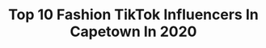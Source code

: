 ---
title: Top 10 Fashion TikTok Influencers In Capetown In 2020
description: >-
  Find top fashion TikTok influencers in Capetown in 2020. Most popular hashtags: #dance #style #covid19 #quarantine.
platform: TikTok
profiles:
  - username: "tinaprokas"
    fullname: >-
      Tina Prokas
    location: "South Africa"
    followers: 7420
    engagement: 648
    commentsToLikes: 0.028470
    id: ck982t1cxhls40j781asd5muo
    verified: false
    hashtags: "#photoshootideas, #hairtips, #beautyhacks, #poseideas"
  - username: "siyabunny"
    fullname: >-
      Siyanda Bani
    location: "South Africa"
    followers: 34249
    engagement: 533
    commentsToLikes: 0.012325
    id: ck9k9olv9dzh60j78fgxhi9n3
    verified: false
    hashtags: "#style, #badparent, #styletips, #boredinthehouse"
  - username: "richardhaubrich"
    fullname: >-
      Richard Haubrich
    location: "South Africa"
    followers: 41702
    engagement: 1000
    commentsToLikes: 0.023262
    id: ck963n948vjsu0j78h6lutv6r
    verified: false
    hashtags: "#kway, #awemaybru, #chasingafrica, #ferrari"
  - username: "talia.tucker"
    fullname: >-
      Talia Tucker
    location: "South Africa"
    followers: 103078
    engagement: 856
    commentsToLikes: 0.041884
    id: cka0rw3kwiu840i78c0227tgb
    verified: false
    hashtags: "#itsfriday, #blueskies, #drawme, #adderall"
  - username: "ultimatewildcat"
    fullname: >-
      WILDCAT 
    location: "South Africa"
    followers: 65492
    engagement: 724
    commentsToLikes: 0.013284
    id: cka0szmsonpdh0i78m24wl6hu
    verified: false
    hashtags: "#beauty, #family, #dancing, #transformation"
  - username: "micaylecrous"
    fullname: >-
      Micaylé
    location: "South Africa"
    followers: 5544
    engagement: 767
    commentsToLikes: 0.039450
    id: ckan4lg5aanzg0i784pu6v8js
    verified: false
    hashtags: "#mirror, #over18, #crushing, #colouredlife"
  - username: "houseofpablo05"
    fullname: >-
      House of Pablo
    location: "South Africa"
    followers: 5145
    engagement: 1094
    commentsToLikes: 0.020405
    id: cka0rnlg4hree0i78pua9j0gw
    verified: false
    hashtags: "#rich, #menfashion, #glowupforreal, #glowupchallenge"
  - username: "style322"
    fullname: >-
      sarah
    location: "South Africa"
    followers: 4489
    engagement: 531
    commentsToLikes: 0.005502
    id: cka0om7z24h8d0i78zaiseh4z
    verified: false
    hashtags: "#swimming, #skirt, #shoelace, #dresschange"
  - username: "dutchmanscarcareclinic1"
    fullname: >-
      BossOfGloss
    location: "South Africa"
    followers: 2060
    engagement: 654
    commentsToLikes: 0.006100
    id: ck9jxlrjo19rx0j788q5dpzje
    verified: false
    hashtags: "#bose, #pista, #gt2rs, #poppingbottles"
  - username: "tasarnia"
    fullname: >-
      Tasarnia 
    location: "South Africa"
    followers: 12151
    engagement: 649
    commentsToLikes: 0.006298
    id: ck920ker9enns0j786upg6ah5
    verified: false
    hashtags: "#heysiri, #couplemove, #tiktokchallenge, #couplechallenge"
---